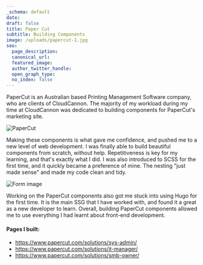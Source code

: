 ```yaml
---
_schema: default
date:
draft: false
title: Paper Cut
subtitle: Building Components
image: /uploads/papercut-1.jpg
seo:
  page_description:
  canonical_url:
  featured_image:
  author_twitter_handle:
  open_graph_type:
  no_index: false
---
```

PaperCut is an Australian based Printing Management Software company, who are clients of CloudCannon. The majority of my workload during my time at CloudCannon was dedicated to building components for PaperCut's marketing site.

![PaperCut](/uploads/screenshot-2024-09-06-at-9-34-48-am.png)

Making these components is what gave me confidence, and pushed me to a new level of web development. I was finally able to build beautiful components from scratch, without help. Repetitiveness is key for my learning, and that's exactly what I did. I was also introduced to SCSS for the first time, and it quickly became a preference of mine. The nesting "just made sense" and made my code clean and tidy.

![Form image](/uploads/screenshot-2024-09-06-at-12-42-45-pm.png)

Working on the PaperCut components also got me stuck into using Hugo for the first time. It is the main SSG that I have worked with, and found it a great as a new developer to learn. Overall, building PaperCut components allowed me to use everything I had learnt about front-end development.

####  Pages I built:

* https://www.papercut.com/solutions/sys-admin/
* https://www.papercut.com/solutions/it-manager/
* https://www.papercut.com/solutions/smb-owner/